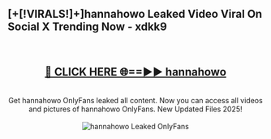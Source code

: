 <h2>[+[!VIRALS!]+]hannahowo Leaked Video Viral On Social X Trending Now - xdkk9</h2>
<br>
<div align="center">
<h2><a href="https://libra.edu.pl?hannahowo" rel="nofollow">🔴 CLICK HERE 🌐==►► hannahowo</a></h2>
<br>
Get hannahowo OnlyFans leaked all content. Now you can access all videos and pictures of hannahowo OnlyFans. New Updated Files 2025!
<br>
<br>
<a href="https://libra.edu.pl?hannahowo" rel="nofollow" data-target="animated-image.originalLink"><img src="https://i.ibb.co.com/WyWwxjT/player-gif2.gif" alt="hannahowo Leaked OnlyFans" style="max-width: 100%; display: inline-block;" data-target="animated-image.originalImage"></a>
</div>
<br>